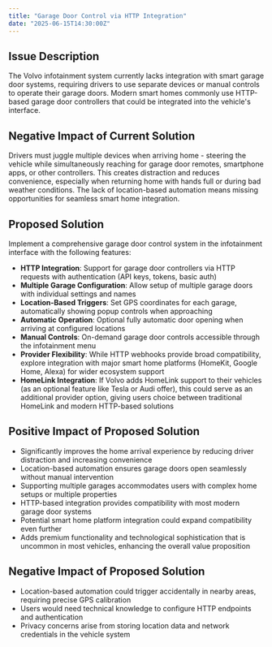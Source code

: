 ```yaml
---
title: "Garage Door Control via HTTP Integration"
date: "2025-06-15T14:30:00Z"
---
```


## Issue Description

The Volvo infotainment system currently lacks integration with smart garage door systems, requiring drivers to use separate devices or manual controls to operate their garage doors. Modern smart homes commonly use HTTP-based garage door controllers that could be integrated into the vehicle's interface.

## Negative Impact of Current Solution

Drivers must juggle multiple devices when arriving home - steering the vehicle while simultaneously reaching for garage door remotes, smartphone apps, or other controllers. This creates distraction and reduces convenience, especially when returning home with hands full or during bad weather conditions. The lack of location-based automation means missing opportunities for seamless smart home integration.

## Proposed Solution

Implement a comprehensive garage door control system in the infotainment interface with the following features:

- **HTTP Integration**: Support for garage door controllers via HTTP requests with authentication (API keys, tokens, basic auth)
- **Multiple Garage Configuration**: Allow setup of multiple garage doors with individual settings and names
- **Location-Based Triggers**: Set GPS coordinates for each garage, automatically showing popup controls when approaching
- **Automatic Operation**: Optional fully automatic door opening when arriving at configured locations
- **Manual Controls**: On-demand garage door controls accessible through the infotainment menu
- **Provider Flexibility**: While HTTP webhooks provide broad compatibility, explore integration with major smart home platforms (HomeKit, Google Home, Alexa) for wider ecosystem support
- **HomeLink Integration**: If Volvo adds HomeLink support to their vehicles (as an optional feature like Tesla or Audi offer), this could serve as an additional provider option, giving users choice between traditional HomeLink and modern HTTP-based solutions

## Positive Impact of Proposed Solution

- Significantly improves the home arrival experience by reducing driver distraction and increasing convenience
- Location-based automation ensures garage doors open seamlessly without manual intervention
- Supporting multiple garages accommodates users with complex home setups or multiple properties
- HTTP-based integration provides compatibility with most modern garage door systems
- Potential smart home platform integration could expand compatibility even further
- Adds premium functionality and technological sophistication that is uncommon in most vehicles, enhancing the overall value proposition

## Negative Impact of Proposed Solution

- Location-based automation could trigger accidentally in nearby areas, requiring precise GPS calibration
- Users would need technical knowledge to configure HTTP endpoints and authentication
- Privacy concerns arise from storing location data and network credentials in the vehicle system

